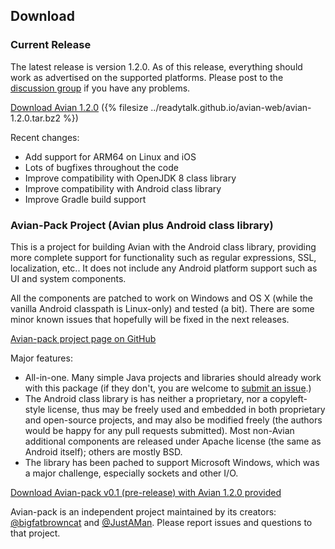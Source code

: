 ## Download

### Current Release

The latest release is version 1.2.0. As of this release, everything should work
as advertised on the supported platforms. Please post to the
[discussion group](http://groups.google.com/group/avian) if you have any problems.

[Download Avian 1.2.0](../avian-web/avian-1.2.0.tar.bz2)
({% filesize ../readytalk.github.io/avian-web/avian-1.2.0.tar.bz2 %})

Recent changes:

* Add support for ARM64 on Linux and iOS
* Lots of bugfixes throughout the code
* Improve compatibility with OpenJDK 8 class library
* Improve compatibility with Android class library
* Improve Gradle build support

### Avian-Pack Project (Avian plus Android class library)

This is a project for building Avian with the Android class library, providing more complete support for functionality such as regular expressions, SSL, localization, etc..  It does not include any Android platform support such as UI and system components.

All the components are patched to work on Windows and OS X (while the vanilla Android classpath is Linux-only) and tested (a bit).  There are some minor known issues that hopefully will be fixed in the next releases.

[Avian-pack project page on GitHub](https://github.com/bigfatbrowncat/avian-pack)

Major features:

* All-in-one. Many simple Java projects and libraries should already work with this package (if they don't, you are welcome to [submit an issue](https://github.com/bigfatbrowncat/avian-pack/issues).)
* The Android class library is has neither a proprietary, nor a copyleft-style license, thus may be freely used and embedded in both proprietary and open-source projects, and may also be modified freely (the authors would be happy for any pull requests submitted).  Most non-Avian additional components are released under Apache license (the same as Android itself); others are mostly BSD.
* The library has been pached to support Microsoft Windows, which was a major challenge, especially sockets and other I/O.

[Download Avian-pack v0.1 (pre-release) with Avian 1.2.0 provided](https://github.com/bigfatbrowncat/avian-pack/releases/tag/v0.1-1.2.0)

Avian-pack is an independent project maintained by its creators: [@bigfatbrowncat](https://github.com/bigfatbrowncat) and [@JustAMan](https://github.com/JustAMan).  Please report issues and questions to that project.
